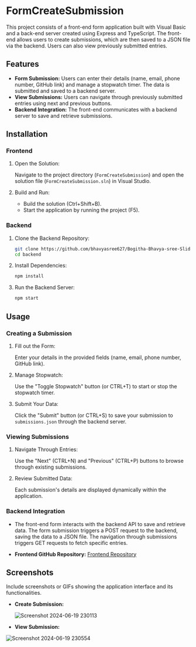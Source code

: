 # FormCreateSubmission

This project consists of a front-end form application built with Visual Basic and a back-end server created using Express and TypeScript. The front-end allows users to create submissions, which are then saved to a JSON file via the backend. Users can also view previously submitted entries.

## Features

- **Form Submission:** Users can enter their details (name, email, phone number, GitHub link) and manage a stopwatch timer. The data is submitted and saved to a backend server.
- **View Submissions:** Users can navigate through previously submitted entries using next and previous buttons.
- **Backend Integration:** The front-end communicates with a backend server to save and retrieve submissions.

## Installation

### Frontend

1. Open the Solution:

    Navigate to the project directory (`FormCreateSubmission`) and open the solution file (`FormCreateSubmission.sln`) in Visual Studio.

2. Build and Run:

    - Build the solution (Ctrl+Shift+B).
    - Start the application by running the project (F5).

### Backend

1. Clone the Backend Repository:

    ```bash
    git clone https://github.com/bhavyasree627/Bogitha-Bhavya-sree-Slidely-task2--Backend.git
    cd backend
    ```

2. Install Dependencies:

    ```bash
    npm install
    ```

3. Run the Backend Server:

    ```bash
    npm start
    ```

## Usage

### Creating a Submission

1. Fill out the Form:

    Enter your details in the provided fields (name, email, phone number, GitHub link).

2. Manage Stopwatch:

    Use the "Toggle Stopwatch" button (or CTRL+T) to start or stop the stopwatch timer.

3. Submit Your Data:

    Click the "Submit" button (or CTRL+S) to save your submission to `submissions.json` through the backend server.

### Viewing Submissions

1. Navigate Through Entries:

    Use the "Next" (CTRL+N) and "Previous" (CTRL+P) buttons to browse through existing submissions.

2. Review Submitted Data:

    Each submission's details are displayed dynamically within the application.

### Backend Integration

- The front-end form interacts with the backend API to save and retrieve data. The form submission triggers a POST request to the backend, saving the data to a JSON file. The navigation through submissions triggers GET requests to fetch specific entries.

- **Frontend GitHub Repository:** [Frontend Repository](https://github.com/bhavyasree627/Bogitha-Bhavya-sree-Slidely-task2---Slidely-Forms-App/tree/master)

## Screenshots

Include screenshots or GIFs showing the application interface and its functionalities.


- **Create Submission:**

  ![Screenshot 2024-06-19 230113](https://github.com/bhavyasree627/Bogitha-Bhavya-sree-Slidely-task2--Backend/assets/99475745/af83f1cc-490f-4334-804c-03a6c064752b)

- **View Submission:**
  
![Screenshot 2024-06-19 230554](https://github.com/bhavyasree627/Bogitha-Bhavya-sree-Slidely-task2--Backend/assets/99475745/1ecc46e1-08fb-4c5a-8816-77034c255e90)

  



